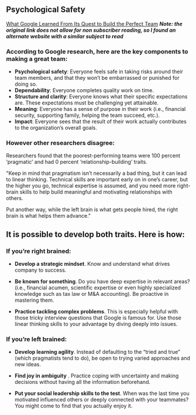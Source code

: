 ## Psychological Safety

[What Google Learned From Its Quest to Build the Perfect Team](https://www.cnbc.com/2019/02/28/what-google-learned-in-its-quest-to-build-the-perfect-team.html)
***Note: the original link does not allow for non subscriber reading, so I found an alternate website  with a similar subject to read***

### According to Google research, here are the key components to making a great team:

* **Psychological safety**: Everyone feels safe in taking risks around their team members, and that they won’t be embarrassed or punished for doing so.
* **Dependability**: Everyone completes quality work on time.
* **Structure and clarity**: Everyone knows what their specific expectations are. These expectations must be challenging yet attainable.
* **Meaning**: Everyone has a sense of purpose in their work (i.e., financial security, supporting family, helping the team succeed, etc.).
* **Impact**: Everyone sees that the result of their work actually contributes to the organization’s overall goals.

### However other researchers disagree:

Researchers found that the poorest-performing teams were 100 percent ‘pragmatic’ and had 0 percent ‘relationship-building’ traits.

"Keep in mind that pragmatism isn’t necessarily a bad thing, but it can lead to linear thinking. Technical skills are important early on in one’s career, but the higher you go, technical expertise is assumed, and you need more right-brain skills to help build meaningful and motivating relationships with others.

Put another way, while the left brain is what gets people hired, the right brain is what helps them advance."

## It is possible to develop both traits. Here is how:

### If you’re right brained:

* **Develop a strategic mindset**. Know and understand what drives company to success.

* **Be known for something**. Do you have deep expertise in relevant areas? (i.e., financial acumen, scientific expertise or even highly specialized knowledge such as tax law or M&A accounting). Be proactive in mastering them.
* **Practice tackling complex problems**. This is especially helpful with those tricky interview questions that Google is famous for. Use those linear thinking skills to your advantage by diving deeply into issues.

### If you’re left brained:

* **Develop learning agility**. Instead of defaulting to the “tried and true” (which pragmatists tend to do), be open to trying varied approaches and new ideas.

* **Find joy in ambiguity** . Practice coping with uncertainty and making decisions without having all the information beforehand.

* **Put your social leadership skills to the test**. When was the last time you motivated influenced others or deeply connected with your teammates? You might come to find that you actually enjoy it.
